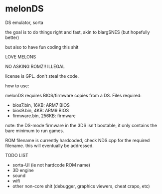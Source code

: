 # melonDS
DS emulator, sorta


the goal is to do things right and fast, akin to blargSNES (but hopefully better)

but also to have fun coding this shit


LOVE MELONS


NO ASKING ROMZ!! ILLEGAL


license is GPL. don't steal the code.


how to use:

melonDS requires BIOS/firmware copies from a DS. Files required:
 * bios7.bin, 16KB: ARM7 BIOS
 * bios9.bin, 4KB: ARM9 BIOS
 * firmware.bin, 256KB: firmware
 
note: the DS-mode firmware in the 3DS isn't bootable, it only contains the bare minimum to run games.

ROM filename is currently hardcoded, check NDS.cpp for the required filename. this will eventually be addressed.



TODO LIST

 * sorta-UI (ie not hardcode ROM name)
 * 3D engine
 * sound
 * wifi
 * other non-core shit (debugger, graphics viewers, cheat crapo, etc)